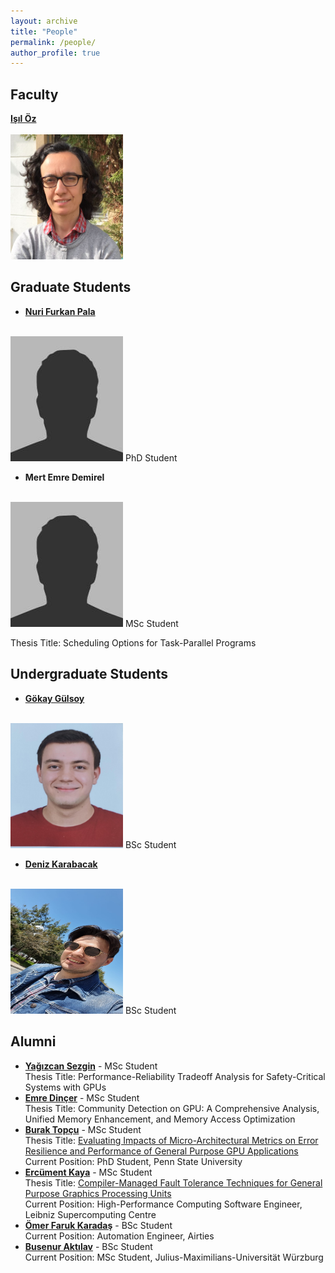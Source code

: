 ```yaml
---
layout: archive
title: "People"
permalink: /people/
author_profile: true
---
```


Faculty
---

**[Işıl Öz](https://www.linkedin.com/in/isiloz/)**<br/><br/>
<img src='/images/isil_oz.png' width="180" height="200">

Graduate Students
---


- **[Nuri Furkan Pala](https://www.linkedin.com/in/nurifurkanpala/)**<br/><br/>
<img src='/images/bio-photo.jpg' width="180" height="200">
 PhD Student<br/>
 
- **Mert Emre Demirel**<br/><br/>
<img src='/images/bio-photo.jpg' width="180" height="200">
 MSc Student<br/>
 
 Thesis Title: Scheduling Options for Task-Parallel Programs
 
Undergraduate Students
---

- **[Gökay Gülsoy](https://www.linkedin.com/in/gokay-gulsoy-087a031b3)**<br/><br/>
<img src='/images/gokay_gulsoy.png' width="180" height="200">
 BSc Student<br/>

- **[Deniz Karabacak](https://www.linkedin.com/in/deniz-karabacak/)**<br/><br/>
<img src='/images/deniz_karabacak.png' width="180" height="200">
 BSc Student<br/>
 
Alumni
---


- **[Yağızcan Sezgin](https://www.linkedin.com/in/yagizcansezgin)** - MSc Student <br/> Thesis Title: Performance-Reliability Tradeoff Analysis for Safety-Critical Systems with GPUs <br/> 
- **[Emre Dinçer](https://tr.linkedin.com/in/emredncr)** - MSc Student <br/> Thesis Title: Community Detection on GPU: A Comprehensive Analysis, Unified Memory Enhancement, and Memory Access Optimization <br/> 
- **[Burak Topçu](https://tr.linkedin.com/in/burak-topcu)** - MSc Student <br/> Thesis Title: [Evaluating Impacts of Micro-Architectural Metrics on Error Resilience and Performance of General Purpose GPU Applications](https://tez.yok.gov.tr/UlusalTezMerkezi/TezGoster?key=a0OMTmEd_3mfOBxT8SiBTK0nnW97ZbFIqRsQeaQ7cq-Te2tLpK7FfTftKQ_rV8a0) <br/> Current Position: PhD Student, Penn State University
- **[Ercüment Kaya](https://www.linkedin.com/in/ercumentkaya)** - MSc Student <br/> Thesis Title: [Compiler-Managed Fault Tolerance Techniques for General Purpose Graphics Processing Units](https://tez.yok.gov.tr/UlusalTezMerkezi/TezGoster?key=RsTBl6RWK25OBMIKtIgYYXCykG9mWkBZhM_zfSdHpUhYy85ejbrn2xpadZlv-lkx) <br/> Current Position: High-Performance Computing Software Engineer, Leibniz Supercomputing Centre
- **[Ömer Faruk Karadaş](https://www.linkedin.com/in/faruk-o-karadas)** - BSc Student <br/> Current Position: Automation Engineer, Airties
- **[Busenur Aktılav](https://www.linkedin.com/in/busenur-aktilav-a46454176)** - BSc Student <br/> Current Position: MSc Student, Julius-Maximilians-Universität Würzburg
